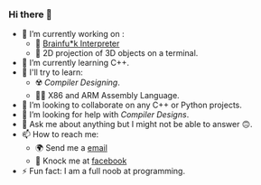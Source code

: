 ### Hi there 👋

<!--
**JonayedMohiuddin/JonayedMohiuddin** is a ✨ _special_ ✨ repository because its `README.md` (this file) appears on your GitHub profile.
Here are some ideas to get you started:
-->
- 🔭 I’m currently working on :
  - 🤪 [Brainfu*k Interpreter](https://github.com/JonayedMohiuddin/Brainf-ck.git)
  - 🍩 2D projection of 3D objects on a terminal.
- 🌱 I’m currently learning C++.
- 🚀 I'll try to learn:
  - ☢️ _Compiler Designing_.
  - 👨‍💻 X86 and ARM Assembly Language.
- 👯 I’m looking to collaborate on any C++ or Python projects.
- 🤔 I’m looking for help with _Compiler Designs_.
- 💬 Ask me about anything but I might not be able to answer 🙃.
- 📫 How to reach me: 
  - 🌍 Send me a [email](jonayedmohiuddin@gmail.com)
  - 💬 Knock me at [facebook](https://www.facebook.com/jonayedmohiuddin)
- ⚡ Fun fact: I am a full noob at programming.
<!--
- 😄 Pronouns: ...
-->
